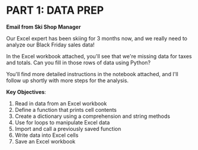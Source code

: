 # PART 1: DATA PREP
**Email from Ski Shop Manager**

Our Excel expert has been skiing for 3 months now, and we really need to analyze our Black Friday sales data!

In the Excel workbook attached, you'll see that we're missing data for taxes and totals. Can you fill in those rows of data using Python?

You'll find more detailed instructions in the notebook attached, and I'll follow up shortly with more steps for the analysis.

**Key Objectives**: 
1. Read in data from an Excel workbook
2. Define a function that prints cell contents
3. Create a dictionary using a comprehension and string methods
4. Use for loops to manipulate Excel data
5. Import and call a previously saved function
6. Write data into Excel cells
7. Save an Excel workbook
